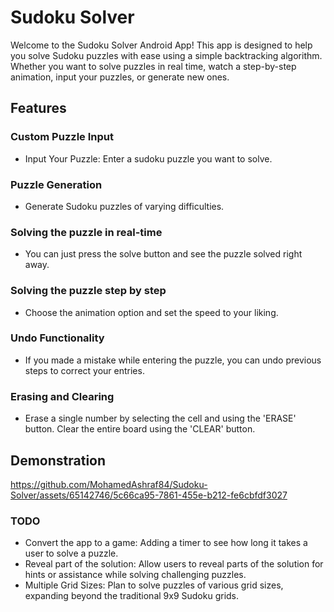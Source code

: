 # Sudoku Solver
Welcome to the Sudoku Solver Android App! This app is designed to help you solve Sudoku puzzles with ease using a simple backtracking algorithm.<br/>
Whether you want to solve puzzles in real time, watch a step-by-step animation, input your puzzles, or generate new ones.

## Features
### Custom Puzzle Input<br/>
* Input Your Puzzle: Enter a sudoku puzzle you want to solve.<br/>

### Puzzle Generation<br/>
* Generate Sudoku puzzles of varying difficulties.

### Solving the puzzle in real-time<br/>
* You can just press the solve button and see the puzzle solved right away.

### Solving the puzzle step by step<br/>
* Choose the animation option and set the speed to your liking.

### Undo Functionality<br/>
* If you made a mistake while entering the puzzle, you can undo previous steps to correct your entries.

### Erasing and Clearing<br/>
* Erase a single number by selecting the cell and using the 'ERASE' button.
  Clear the entire board using the 'CLEAR' button.


## Demonstration
https://github.com/MohamedAshraf84/Sudoku-Solver/assets/65142746/5c66ca95-7861-455e-b212-fe6cbfdf3027


### TODO
* Convert the app to a game: Adding a timer to see how long it takes a user to solve a puzzle.
* Reveal part of the solution: Allow users to reveal parts of the solution for hints or assistance while solving challenging puzzles.
* Multiple Grid Sizes: Plan to solve puzzles of various grid sizes, expanding beyond the traditional 9x9 Sudoku grids.
  
